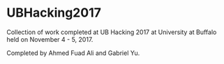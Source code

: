 # UBHacking2017

Collection of work completed at UB Hacking 2017 at University at Buffalo held on November 4 - 5, 2017.

Completed by Ahmed Fuad Ali and Gabriel Yu.
